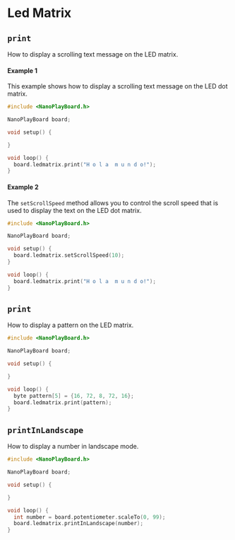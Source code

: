 # Led Matrix

## `print`

How to display a scrolling text message on the LED matrix.

#### Example 1

This example shows how to display a scrolling text message on the LED dot matrix.

```c++
#include <NanoPlayBoard.h>

NanoPlayBoard board;

void setup() {

}

void loop() {
  board.ledmatrix.print("H o l a  m u n d o!");
}
```

#### Example 2

The `setScrollSpeed` method allows you to control the scroll speed that is used to display the text on the LED dot matrix.

```c++
#include <NanoPlayBoard.h>

NanoPlayBoard board;

void setup() {
  board.ledmatrix.setScrollSpeed(10);
}

void loop() {
  board.ledmatrix.print("H o l a  m u n d o!");
}
```

## `print`

How to display a pattern on the LED matrix.

```c++
#include <NanoPlayBoard.h>

NanoPlayBoard board;

void setup() {

}

void loop() {
  byte pattern[5] = {16, 72, 8, 72, 16};
  board.ledmatrix.print(pattern);  
}
```

## `printInLandscape`

How to display a number in landscape mode.

```c++
#include <NanoPlayBoard.h>

NanoPlayBoard board;

void setup() {

}

void loop() {
  int number = board.potentiometer.scaleTo(0, 99);
  board.ledmatrix.printInLandscape(number);
}
```
